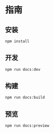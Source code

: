 # 指南

## 安装

```bash
npm install
```

## 开发

```bash
npm run docs:dev
```

## 构建

```bash
npm run docs:build
```

## 预览

```bash
npm run docs:preview
